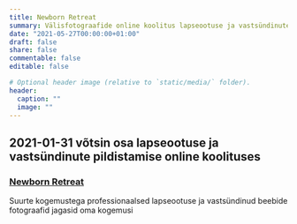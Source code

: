 ```yaml
---
title: Newborn Retreat 
summary: Välisfotograafide online koolitus lapseootuse ja vastsündinute pildistamise kohta
date: "2021-05-27T00:00:00+01:00"
draft: false
share: false
commentable: false
editable: false

# Optional header image (relative to `static/media/` folder).
header:
  caption: ""
  image: ""
---
```

## 2021-01-31 võtsin osa lapseootuse ja vastsündinute pildistamise online koolituses
### [Newborn Retreat](https://themilkyway.ca)
Suurte kogemustega professionaalsed lapseootuse ja vastsündinud beebide fotograafid jagasid oma kogemusi